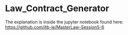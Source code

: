 # Law_Contract_Generator
The explanation is inside the jupyter notebook found here:<br>
https://github.com/itb-ie/MasterLaw-Session5-6
